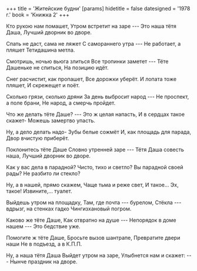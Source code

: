 +++
title = 'Житейские будни'
[params]
  hidetitle = false
  datesigned = '1978 г.'
  book = 'Книжка 2'
+++
<!-- Житейские будни -->

Кто рукою нам помашет,
Утром встретит на заре ---
Это наша тётя Даша,
Лучший дворник во дворе.

Спать не даст, сама не ляжет
С самораннего утра ---
Не работает, а пляшет
Тетидашина метла.

Смотришь, ночью вьюга злиться
Все тропинки заметет ---
Тёте Дашеньке не спиться,
На позицию идёт.

Снег расчистит, как пропашет,
Все дорожки уберёт.
И лопата тоже пляшет,
И скрежещет и поёт.

Сколько грязи, сколько дряни
За день выбросит народ ---
Не проспект, а поле брани,
Не народ, а смерчь пройдет.

Что же делать тёте Даше? ---
Это ж целая напасть,
И в сердцах такое скажет-
Можешь замертво упасть.

Ну, а дело делать надо-
Зубы белые сожмёт
И, как площадь для парада,
Двор вчистую приберёт.

Поклонитесь тёте Даше
Словно утренней заре ---
Тётя Даша совесть наша,
Лучший дворник во дворе.

Как у вас дела в парадной?
Чисто, тихо и светло?
Вы парадной своей рады?
Не разбито ли стекло?

Ну, а в нашей, прямо скажем,
Чаще тьма и реже свет,
И такое... Эх, такое!
Извините,... туалет.

Выйдешь утром на площадку,
Там, где почта --- бурелом,
Стёкла --- вдрызг, на стенках гадко
Чингизхановый погром.

Каково же тёте Даше,
Как отвратно на душе ---
Непорядок в доме нашем ---
Это бедствие уже.

Помогите ж тёте Даше,
Бросьте вызов шантрапе,
Превратите двери наши
Не в подъезд, а в К.П.П.

Ну, а наша тётя Даша
Выйдет утром на заре,
Улыбнется нам и скажет:
--- Нынче праздник на дворе.

<!-- 1978 г. -->
<!-- Книжка 2 -->
<!-- Книжка 0 -->

